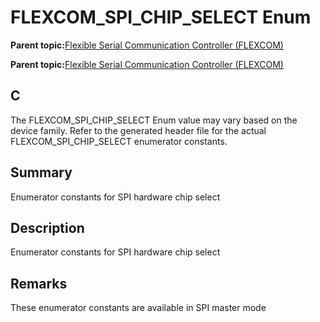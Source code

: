 # FLEXCOM\_SPI\_CHIP\_SELECT Enum

**Parent topic:**[Flexible Serial Communication Controller \(FLEXCOM\)](GUID-137968B9-4089-44C6-9B5A-2F30929F6852.md)

**Parent topic:**[Flexible Serial Communication Controller \(FLEXCOM\)](GUID-1F0CC449-4122-4C77-A199-A7874C524FDD.md)

## C

The FLEXCOM\_SPI\_CHIP\_SELECT Enum value may vary based on the device family. Refer to the generated header file for the actual FLEXCOM\_SPI\_CHIP\_SELECT enumerator constants.

## Summary

Enumerator constants for SPI hardware chip select

## Description

Enumerator constants for SPI hardware chip select

## Remarks

These enumerator constants are available in SPI master mode


